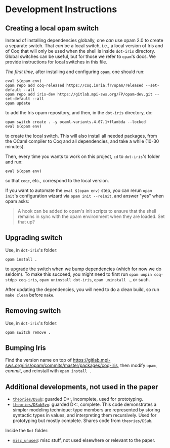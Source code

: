 # Development Instructions

## Creating a local opam switch

Instead of installing dependencies globally, one _can_ use opam 2.0 to create a
separate switch. That _can_ be a local switch, i.e., a local version of Iris
and of Coq that will only be used when the shell is inside `dot-iris` directory.
Global switches can be useful, but for those we refer to `opam`'s docs. We
provide instructions for local switches in this file.

_The first time,_ after installing and configuring `opam`, one should run:

```shell
eval $(opam env)
opam repo add coq-released https://coq.inria.fr/opam/released --set-default --all
opam repo add iris-dev https://gitlab.mpi-sws.org/FP/opam-dev.git --set-default --all
opam update
```

to add the Iris opam repository, and then, in the `dot-iris` directory, do:

```shell
opam switch create . -y ocaml-variants.4.07.1+flambda --locked
eval $(opam env)
```

to create the local switch.
This will also install all needed packages, from the OCaml
compiler to Coq and all dependencies, and take a while (10-30 minutes).

Then, every time you wants to work on this project,
`cd` to `dot-iris`'s folder and run:

```shell
eval $(opam env)
```

so that `coqc`, etc., correspond to the local version.

If you want to automate the `eval $(opam env)` step, you can rerun `opam init`'s
configuration wizard via `opam init --reinit`, and answer "yes" when opam asks:

> A hook can be added to opam's init scripts to ensure that the shell remains in
> sync with the opam environment when they are loaded. Set that up?

## Upgrading switch

Use, in `dot-iris`'s folder:

```
opam install .
```

to upgrade the switch when we bump dependencies (which for now we do seldom).
To make this succeed, you might need to first run `opam unpin coq-stdpp
coq-iris`, `opam uninstall dot-iris`, `opam uninstall .`, or such.

After updating the dependencies, you will need to do a clean build, so run
`make clean` before `make`.

## Removing switch

Use, in `dot-iris`'s folder:

```
opam switch remove .
```

## Bumping Iris

Find the version name on top of
https://gitlab.mpi-sws.org/iris/opam/commits/master/packages/coq-iris, then
modify `opam`, *commit*, and reinstall with `opam install .`

## Additional developments, not used in the paper

* [`theories/DSub`](theories/DSub): guarded D<:, incomplete, used for prototyping.
* [`theories/DSubSyn`](theories/DSubSyn): guarded D<:, complete.
  This code demonstrates a simpler modeling technique: type members are
  represented by storing syntactic types in values, and interpreting them
  recursively. Used for prototyping but mostly complete. Shares code from
  `theories/DSub`.

Inside the `Dot` folder:
* [`misc_unused`](theories/Dot/misc_unused): misc stuff, not used elsewhere or
  relevant to the paper.
